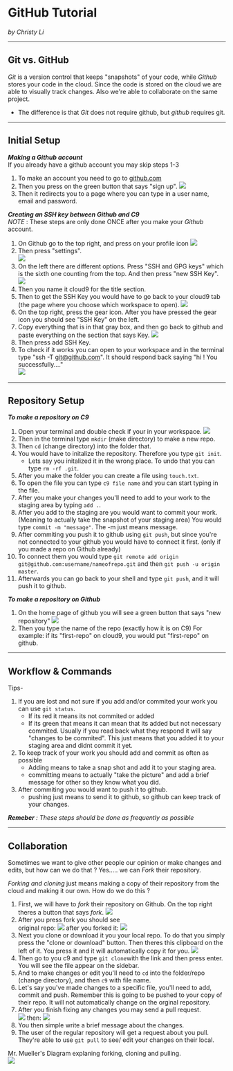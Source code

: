 # GitHub Tutorial

_by Christy Li_

---
## Git vs. GitHub
_Git_ is a version control that keeps "snapshots" of your code, while _Github_ stores your code in the cloud. Since the code is stored on the cloud we are able to visually track changes. Also we're able to collaborate on the same project.   
* The difference is that _Git_ does not require github, but _github_ requires git.  

---

## Initial Setup  
**_Making a Github account_**   
If you already have a github account you may skip steps 1-3    
1. To make an account you need to go to [github.com](https://github.com/)  
2. Then you press on the green button that says "sign up". ![](sign_up_button.png)  
3. Then it redirects you to a page where you can type in a user name, email and password.   


**_Creating an SSH key between Github and C9_**  
_NOTE_ : These steps are only done ONCE after you make your _Github_ account. 

1. On Github go to the top right, and press on your profile icon   ![](profile_icon.png)  
2. Then press "settings".  
![](press_setting.png)      
3. On the left there are different options. Press "SSH and GPG keys" which is the sixth one counting from the top. And then press "new SSH Key".  
![](ssh_key.png)   
4. Then you name it cloud9 for the title section.  
5. Then to get the SSH Key you would have to go back to your cloud9 tab (the page where you choose which workspace to open).  ![](C9_workspace_page.png)  
6. On the top right, press the gear icon. After you have pressed the gear icon you should see "SSH Key" on the left.  
7. Copy everything that is in that gray box, and then go back to github and paste everything on the section that says Key. ![](ssh_key_on_c9.png)    
8. Then press add SSH Key.  
9. To check if it works you can open to your workspace and in the terminal type "ssh -T git@github.com". It should respond back saying "hi <your username>! You successfully...."  
![](testing.png)  

---
## Repository Setup 
**_To make a repository on C9_**   
1. Open your terminal and double check if your in your workspace. ![](workspace.png)     
2. Then in the terminal type `mkdir` (make directory) to make a new repo.   
3. Then `cd` (change directory) into the folder that.
4. You would have to initalize the repository. Therefore you type `git init`.  
    * Lets say you initalized it in the wrong place. To undo that you can type `rm -rf .git`.  
5. After you make the folder you can create a file using `touch.txt`.  
6. To open the file you can type `c9 file name` and you can start typing in the file.   
7. After you make your changes you'll need to add to your work to the staging area by typing `add .`.   
8. After you add to the staging are you would want to commit your work. (Meaning to actually take the snapshot of your staging area) You would type `commit -m "message"`. The -m just means message.
9. After commiting you push it to github using `git push`, but since you're not connected to your github you would have to connect it first. (only if you made a repo on Github already)  
10. To connect them you would type `git remote add origin git@github.com:username/nameofrepo.git` and then
`git push -u origin master`.     
11. Afterwards you can go back to your shell and type `git push`, and it will push it to github. 

**_To make a repository on Github_**  
1. On the home page of github you will see a green button that says "new repository"  ![](new_repository.png)  
2. Then you type the name of the repo (exactly how it is on C9) For example: if its "first-repo" on cloud9, you would put "first-repo" on github.

---
## Workflow & Commands
Tips-   
1. If you are lost and not sure if you add and/or commited your work you can use `git status`.   
    * If its red it means its not commited or added
    * If its green that means it can mean that its added but not necessary commited. Usually if you read back what they respond it will say "changes to be commited". This just means that you added it to your staging area and didnt commit it yet.  
2. To keep track of your work you should add and commit as often as possible
    * Adding means to take a snap shot and add it to your staging area. 
    * committing means to actually "take the picture" and add a brief message for other so they know what you did. 
3. After commiting you would want to push it to github.
    * pushing just means to send it to github, so github can keep track of your changes.     

_**Remeber** : These steps should be done as frequently as possible_  

---   
## Collaboration  
Sometimes we want to give other people our opinion or make changes and edits, but how can we do that ? Yes..... we can _Fork_ their repository.  

_Forking and cloning_ just means making a copy of their repository from the cloud and making it our own. How do we do this ?  

1. First, we will have to _fork_ their repository on Github. On the top right theres a button that says _fork_. ![](forking.png)  
2. After you press fork you should see  
original repo: ![](before.png)      after you forked it: ![](after.png)  
3. Next you clone or download it you your local repo. To do that you simply press the "clone or download" button. Then theres this clipboard on the left of it. You press it and it will automatically copy it for you. ![](clone.png) 
4. Then go to you c9 and type `git clone`with the link and then press enter. You will see the file appear on the sidebar. 
5. And to make changes or edit you'll need to `cd` into the folder/repo (change directory), and then `c9` with file name.
6. Let's say you've made changes to a specific file, you'll need to add, commit and push. Remember this is going to be pushed to your copy of their repo. It will not automatically change on the orginal repository. 
7. After you finish fixing any changes you may send a pull request.  
![](new_pull_request.png) then: ![](create_pull.png)
8. You then simple write a brief message about the changes.
9. The user of the regular repository will get a request about you pull. They're able to use `git pull` to see/ edit your changes on their local.  

Mr. Mueller's  Diagram explaning forking, cloning and pulling.  
![](f&c_diagram.png )  